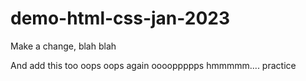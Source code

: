 # demo-html-css-jan-2023

Make a change, blah blah

And add this too
oops
oops again
ooooppppps
hmmmmm.... practice
